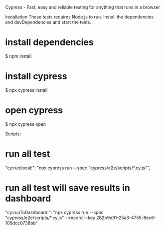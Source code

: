 Cypress - Fast, easy and reliable testing for anything that runs in a browser


Installation
These tests requires Node.js to run.
Install the dependencies and devDependencies and start the tests.

# install dependencies
$ npm install
# install cypress
$ npx cypress install
# open cypress
$ npx cypress open


Scripts:
# run all test
"cy:run:local:": "npx cypress run --spec \"cypress/e2e/scripts/*.cy.js\"",
# run all test will save results in dashboard
"cy:runToDashboard:": "npx cypress run --spec \"cypress/e2e/scripts/*.cy.js\" --record --key 282b9e91-25a3-4755-8ec6-105dcc0738bb"

